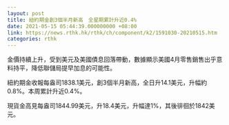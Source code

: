 ```yaml
---
layout: post
title: 紐約期金創3個半月新高　全星期累計升近0.4%
date: 2021-05-15 05:44:39.000000000 +08:00
link: https://news.rthk.hk/rthk/ch/component/k2/1591030-20210515.htm
categories: rthk
---
```


金價持續上升，受到美元及美國債息回落帶動，數據顯示美國4月零售銷售出乎意料持平，降低聯儲局提早加息的可能性。

紐約期金收報每盎司1838.1美元，創3個半月新高，全日升14.1美元，升幅約0.8%。本周累計升近0.4%。

現貨金高見每盎司1844.99美元，升18.4美元，升幅達1%，其後徘徊於1842美元。
